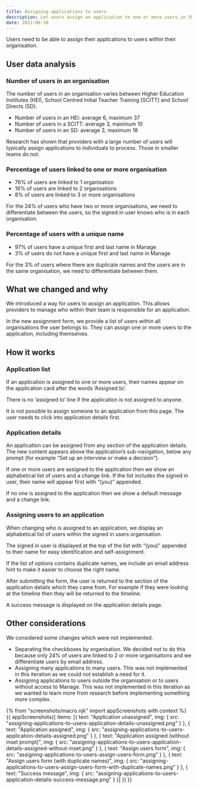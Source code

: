 ```yaml
---
title: Assigning applications to users
description: Let users assign an application to one or more users in their organisation
date: 2021-06-30
---
```


Users need to be able to assign their applications to users within their organisation.

## User data analysis

### Number of users in an organisation

The number of users in an organisation varies between Higher Education Institutes (HEI), School Centred Initial Teacher Training (SCITT) and School Directs (SD).

- Number of users in an HEI: average 6, maximum 37
- Number of users in a SCITT: average 3, maximum 10
- Number of users in an SD: average 3, maximum 18

Research has shown that providers with a large number of users will typically assign applications to individuals to process. Those in smaller teams do not.

### Percentage of users linked to one or more organisation

- 76% of users are linked to 1 organisation
- 16% of users are linked to 2 organisations
- 8% of users are linked to 3 or more organisations

For the 24% of users who have two or more organisations, we need to differentiate between the users, so the signed in user knows who is in each organisation.

### Percentage of users with a unique name

- 97% of users have a unique first and last name in Manage
- 3% of users do not have a unique first and last name in Manage

For the 3% of users where there are duplicate names and the users are in the same organisation, we need to differentiate between them.

## What we changed and why

We introduced a way for users to assign an application. This allows providers to manage who within their team is responsible for an application.

In the new assignment form, we provide a list of users within all organisations the user belongs to. They can assign one or more users to the application, including themselves.

## How it works

### Application list

If an application is assigned to one or more users, their names appear on the application card after the words ‘Assigned to’.

There is no ‘assigned to’ line if the application is not assigned to anyone.

It is not possible to assign someone to an application from this page. The user needs to click into application details first.

### Application details

An application can be assigned from any section of the application details. The new content appears above the application’s sub-navigation, below any prompt (for example “Set up an interview or make a decision”).

If one or more users are assigned to the application then we show an alphabetical list of users and a change link. If the list includes the signed in user, their name will appear first with “(you)” appended.

If no one is assigned to the application then we show a default message and a change link.

### Assigning users to an application

When changing who is assigned to an application, we display an alphabetical list of users within the signed in users organisation.

The signed in user is displayed at the top of the list with “(you)” appended to their name for easy identification and self-assignment.

If the list of options contains duplicate names, we include an email address hint to make it easier to choose the right name.

After submitting the form, the user is returned to the section of the application details which they came from. For example if they were looking at the timeline then they will be returned to the timeline.

A success message is displayed on the application details page.

## Other considerations

We considered some changes which were not implemented.

- Separating the checkboxes by organisation. We decided not to do this because only 24% of users are linked to 2 or more organisations and we differentiate users by email address.
- Assigning many applications to many users. This was not implemented in this iteration as we could not establish a need for it.
- Assigning applications to users outside the organisation or to users without access to Manage. This was not implemented in this iteration as we wanted to learn more from research before implementing something more complex.

{% from "screenshots/macro.njk" import appScreenshots with context %}
{{ appScreenshots({
  items: [{
    text: "Application unassigned",
    img: {
      src: "assigning-applications-to-users-application-details-unassigned.png"
    }
  }, {
    text: "Application assigned",
    img: {
      src: "assigning-applications-to-users-application-details-assigned.png"
    }
  }, {
    text: "Application assigned (without inset prompt)",
    img: {
      src: "assigning-applications-to-users-application-details-assigned-without-inset.png"
    }
  }, {
    text: "Assign users form",
    img: {
      src: "assigning-applications-to-users-assign-users-form.png"
    }
  }, {
    text: "Assign users form (with duplicate names)",
    img: {
      src: "assigning-applications-to-users-assign-users-form-with-duplicate-names.png"
    }
  }, {
    text: "Success message",
    img: {
      src: "assigning-applications-to-users-application-details-success-message.png"
    }
  }]
}) }}
